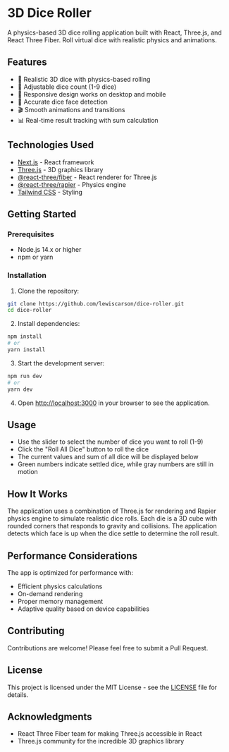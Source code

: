 # 3D Dice Roller

A physics-based 3D dice rolling application built with React, Three.js, and React Three Fiber. Roll virtual dice with realistic physics and animations.

## Features

- 🎲 Realistic 3D dice with physics-based rolling
- 🔢 Adjustable dice count (1-9 dice)
- 📱 Responsive design works on desktop and mobile
- 🎯 Accurate dice face detection
- 🎬 Smooth animations and transitions
- 📊 Real-time result tracking with sum calculation

## Technologies Used

- [Next.js](https://nextjs.org/) - React framework
- [Three.js](https://threejs.org/) - 3D graphics library
- [@react-three/fiber](https://github.com/pmndrs/react-three-fiber) - React renderer for Three.js
- [@react-three/rapier](https://github.com/pmndrs/react-three-rapier) - Physics engine
- [Tailwind CSS](https://tailwindcss.com/) - Styling

## Getting Started

### Prerequisites

- Node.js 14.x or higher
- npm or yarn

### Installation

1. Clone the repository:
```bash
git clone https://github.com/lewiscarson/dice-roller.git
cd dice-roller
```

2. Install dependencies:
```bash
npm install
# or
yarn install
```

3. Start the development server:
```bash
npm run dev
# or
yarn dev
```

4. Open [http://localhost:3000](http://localhost:3000) in your browser to see the application.

## Usage

- Use the slider to select the number of dice you want to roll (1-9)
- Click the "Roll All Dice" button to roll the dice
- The current values and sum of all dice will be displayed below
- Green numbers indicate settled dice, while gray numbers are still in motion

## How It Works

The application uses a combination of Three.js for rendering and Rapier physics engine to simulate realistic dice rolls. Each die is a 3D cube with rounded corners that responds to gravity and collisions. The application detects which face is up when the dice settle to determine the roll result.

## Performance Considerations

The app is optimized for performance with:
- Efficient physics calculations
- On-demand rendering
- Proper memory management
- Adaptive quality based on device capabilities

## Contributing

Contributions are welcome! Please feel free to submit a Pull Request.

## License

This project is licensed under the MIT License - see the [LICENSE](LICENSE) file for details.

## Acknowledgments

- React Three Fiber team for making Three.js accessible in React
- Three.js community for the incredible 3D graphics library
